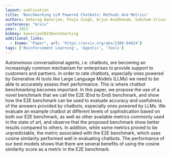 ```yaml
---
layout: publication
title: 'Benchmarking LLM Powered Chatbots: Methods And Metrics'
authors: Debarag Banerjee, Pooja Singh, Arjun Avadhanam, Saksham Srivastava
conference: "Arxiv"
year: 2023
bibkey: banerjee2023benchmarking
additional_links:
  - {name: "Paper", url: 'https://arxiv.org/abs/2308.04624'}
tags: ['Reinforcement Learning', 'Agentic', 'Tools']
---
```

Autonomous conversational agents, i.e. chatbots, are becoming an increasingly
common mechanism for enterprises to provide support to customers and partners.
In order to rate chatbots, especially ones powered by Generative AI tools like
Large Language Models (LLMs) we need to be able to accurately assess their
performance. This is where chatbot benchmarking becomes important. In this
paper, we propose the use of a novel benchmark that we call the E2E (End to
End) benchmark, and show how the E2E benchmark can be used to evaluate accuracy
and usefulness of the answers provided by chatbots, especially ones powered by
LLMs. We evaluate an example chatbot at different levels of sophistication
based on both our E2E benchmark, as well as other available metrics commonly
used in the state of art, and observe that the proposed benchmark show better
results compared to others. In addition, while some metrics proved to be
unpredictable, the metric associated with the E2E benchmark, which uses cosine
similarity performed well in evaluating chatbots. The performance of our best
models shows that there are several benefits of using the cosine similarity
score as a metric in the E2E benchmark.
